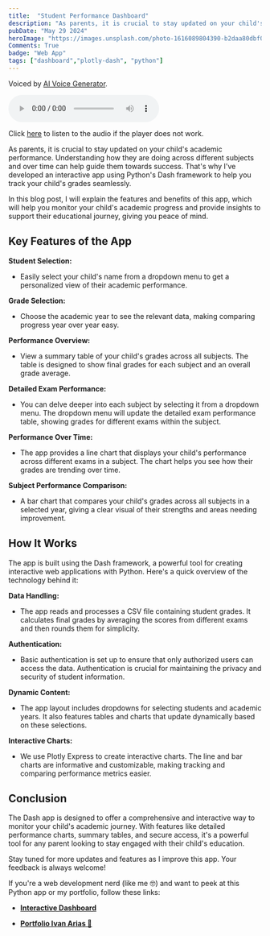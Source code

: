 ```yaml
---
title:  "Student Performance Dashboard"
description: "As parents, it is crucial to stay updated on your child's academic performance ..."
pubDate: "May 29 2024"
heroImage: "https://images.unsplash.com/photo-1616089804390-b2daa80dbf02?q=80&w=2071&auto=format&fit=crop&ixlib=rb-4.0.3&ixid=M3wxMjA3fDB8MHxwaG90by1wYWdlfHx8fGVufDB8fHx8fA%3D%3D"
Comments: True
badge: "Web App"
tags: ["dashboard","plotly-dash", "python"]
---
```


Voiced by <a href="https://chatgpt.com/g/g-MJYELDDFg-ai-voice-generator-text-to-speech" target="_blank">AI Voice Generator</a>.

<audio controls>
  <source src="https://hcoco1-website-bucket-12345.s3.amazonaws.com/Track+Your+Child's+Grades+with+Dash+App.mp3" type="audio/mpeg">
  Your browser does not support the audio element.
</audio>

Click [here](https://hcoco1-website-bucket-12345.s3.amazonaws.com/Track+Your+Child's+Grades+with+Dash+App.mp3) to listen to the audio if the player does not work.



As parents, it is crucial to stay updated on your child's academic performance. Understanding how they are doing across different subjects and over time can help guide them towards success. That's why I've developed an interactive app using Python's Dash framework to help you track your child's grades seamlessly. 

In this blog post, I will explain the features and benefits of this app, which will help you monitor your child's academic progress and provide insights to support their educational journey, giving you peace of mind.

## Key Features of the App

**Student Selection:**
- Easily select your child's name from a dropdown menu to get a personalized view of their academic performance.

**Grade Selection:**
- Choose the academic year to see the relevant data, making comparing progress year over year easy.

**Performance Overview:**
- View a summary table of your child's grades across all subjects. The table is designed to show final grades for each subject and an overall grade average.

**Detailed Exam Performance:**
- You can delve deeper into each subject by selecting it from a dropdown menu. The dropdown menu will update the detailed exam performance table, showing grades for different exams within the subject.

**Performance Over Time:**
- The app provides a line chart that displays your child's performance across different exams in a subject. The chart helps you see how their grades are trending over time.

**Subject Performance Comparison:**
- A bar chart that compares your child's grades across all subjects in a selected year, giving a clear visual of their strengths and areas needing improvement.

## How It Works

The app is built using the Dash framework, a powerful tool for creating interactive web applications with Python. Here's a quick overview of the technology behind it:

**Data Handling:**
- The app reads and processes a CSV file containing student grades. It calculates final grades by averaging the scores from different exams and then rounds them for simplicity.

**Authentication:**
- Basic authentication is set up to ensure that only authorized users can access the data. Authentication is crucial for maintaining the privacy and security of student information.

**Dynamic Content:**
- The app layout includes dropdowns for selecting students and academic years. It also features tables and charts that update dynamically based on these selections.

**Interactive Charts:**
- We use Plotly Express to create interactive charts. The line and bar charts are informative and customizable, making tracking and comparing performance metrics easier.

## Conclusion

The Dash app is designed to offer a comprehensive and interactive way to monitor your child's academic journey. With features like detailed performance charts, summary tables, and secure access, it's a powerful tool for any parent looking to stay engaged with their child's education.

Stay tuned for more updates and features as I improve this app. Your feedback is always welcome!

If you're a web development nerd (like me 🤓) and want to peek at this Python app or my portfolio, follow these links:

- **<a href="https://www.hcoco1.com/portfolio/students-dashboard" target="_blank">Interactive Dashboard</a>**

- **<a href="https://www.hcoco1.com/portfolio" target="_blank">Portfolio Ivan Arias 💾</a>**



